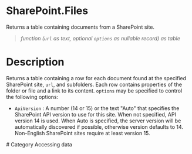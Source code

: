# SharePoint.Files
Returns a table containing documents from a SharePoint site.
> _function (<code>url</code> as text, optional <code>options</code> as nullable record) as table_

# Description 
Returns a table containing a row for each document found at the specified SharePoint site, <code>url</code>, and subfolders. Each row contains properties of the folder or file and a link to its content. <code>options</code> may be specified to control the following options:
    <ul>
<li><code>ApiVersion</code> : A number (14 or 15) or the text &quot;Auto&quot; that specifies the SharePoint API version to use for this site. When not specified, API version 14 is used. When Auto is specified, the server version will be automatically discovered if possible, otherwise version defaults to 14. Non-English SharePoint sites require at least version 15.</li>
</ul>
# Category 
Accessing data
